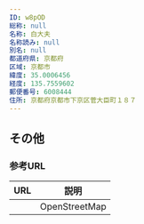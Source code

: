 ```yaml
---
ID: w8pOD
総称: null
名称: 白大夫
名称読み: null
別名: null
都道府県: 京都府
区域: 京都市
緯度: 35.0006456
経度: 135.7559602
郵便番号: 6008444
住所: 京都府京都市下京区菅大臣町１８７
---
```


## その他

### 参考URL

| URL | 説明          |
| --- | ------------- |
|     | OpenStreetMap |
